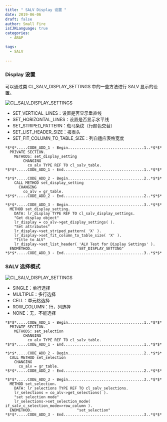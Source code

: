 ```yaml
---
title: " SALV Display 设置 "
date: 2019-06-06
draft: false
author: Small Fire
isCJKLanguage: true
categories: 
  - ABAP

tags: 
  - SALV
 
---
```


### Display 设置

可以通过类 CL_SALV_DISPLAY_SETTINGS 中的一些方法进行 SALV 显示的设置。

![CL_SALV_DISPLAY_SETTINGS](/images/ABAP/SALV3.png)

- SET_VERTICAL_LINES：设置是否显示垂直线
- SET_HORIZONTAL_LINES：设置是否显示水平线
- SET_STRIPED_PATTERN：斑马条纹（行颜色交替）
- SET_LIST_HEADER_SIZE：报表头
- SET_FIT_COLUMN_TO_TABLE_SIZE：列自适应表格宽度

```ABAP
*$*$*.....CODE_ADD_1 - Begin..................................1..*$*$*
  PRIVATE SECTION.
    METHODS: set_display_setting
        CHANGING
          co_alv TYPE REF TO cl_salv_table.
*$*$*.....CODE_ADD_1 - End....................................1..*$*$*

*$*$*.....CODE_ADD_2 - Begin..................................2..*$*$*
    CALL METHOD set_display_setting
      CHANGING
        co_alv = gr_table.
*$*$*.....CODE_ADD_2 - End....................................2..*$*$*

*$*$*.....CODE_ADD_3 - Begin..................................3..*$*$*
  METHOD set_display_setting.
    DATA: lr_display TYPE REF TO cl_salv_display_settings.
    "Get display object"
    lr_display = co_alv->get_display_settings( ).
    "Set attributes"
    lr_display->set_striped_pattern( 'X' ).
    lr_display->set_fit_column_to_table_size( 'X' ).
    "Title to ALV"
    lr_display->set_list_header( 'ALV Test for Display Settings' ).
  ENDMETHOD.                    "SET_DISPLAY_SETTING"
*$*$*.....CODE_ADD_3 - End....................................3..*$*$*
```

### SALV 选择模式

![CL_SALV_DISPLAY_SETTINGS](/images/ABAP/SALV14.png)

- SINGLE：单行选择
- MULTIPLE：多行选择
- CELL：单元格选择
- ROW_COLUMN：行，列选择
- NONE：无，不能选择

```ABAP
*$*$*.....CODE_ADD_1 - Begin..................................1..*$*$*
  PRIVATE SECTION.
    METHODS: set_selection
        CHANGING
          co_alv TYPE REF TO cl_salv_table.
*$*$*.....CODE_ADD_1 - End....................................1..*$*$*

*$*$*.....CODE_ADD_2 - Begin..................................2..*$*$*
  CALL METHOD set_selection
    CHANGING
      co_alv = gr_table.
*$*$*.....CODE_ADD_2 - End....................................2..*$*$*

*$*$*.....CODE_ADD_3 - Begin..................................3..*$*$*
  METHOD set_selection.
    DATA: lr_selections TYPE REF TO cl_salv_selections.
    lr_selections = co_alv->get_selections( ).
    "set selection mode"
    lr_selections->set_selection_mode( if_salv_c_selection_mode=>row_column ).
  ENDMETHOD.                    "set_selection"
*$*$*.....CODE_ADD_3 - End....................................3..*$*$*
```

